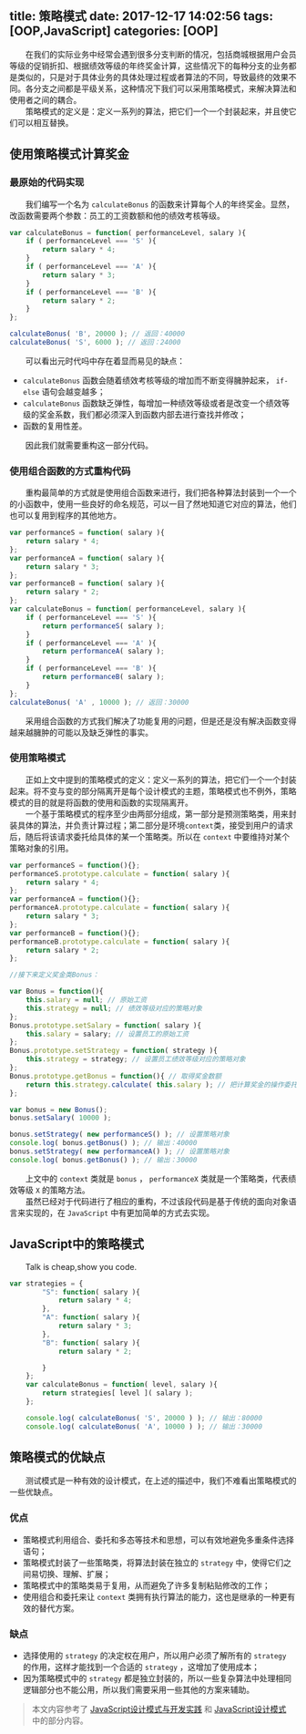 title: 策略模式
date: 2017-12-17 14:02:56
tags: [OOP,JavaScript]
categories: [OOP]
---
&emsp;&emsp;在我们的实际业务中经常会遇到很多分支判断的情况，包括商城根据用户会员等级的促销折扣、根据绩效等级的年终奖金计算，这些情况下的每种分支的业务都是类似的，只是对于具体业务的具体处理过程或者算法的不同，导致最终的效果不同。各分支之间都是平级关系，这种情况下我们可以采用策略模式，来解决算法和使用者之间的耦合。    
&emsp;&emsp;策略模式的定义是：定义一系列的算法，把它们一个一个封装起来，并且使它们可以相互替换。    
## 使用策略模式计算奖金
### 最原始的代码实现
&emsp;&emsp;我们编写一个名为 `calculateBonus` 的函数来计算每个人的年终奖金。显然，改函数需要两个参数：员工的工资数额和他的绩效考核等级。
```js
var calculateBonus = function( performanceLevel, salary ){
    if ( performanceLevel === 'S' ){
        return salary * 4;
    }
    if ( performanceLevel === 'A' ){
        return salary * 3;
    }
    if ( performanceLevel === 'B' ){
        return salary * 2;
    }
};

calculateBonus( 'B', 20000 ); // 返回：40000
calculateBonus( 'S', 6000 ); // 返回：24000
```

&emsp;&emsp;可以看出元时代吗中存在着显而易见的缺点：
- `calculateBonus` 函数会随着绩效考核等级的增加而不断变得臃肿起来， `if-else` 语句会越变越多；
- `calculateBonus` 函数缺乏弹性，每增加一种绩效等级或者是改变一个绩效等级的奖金系数，我们都必须深入到函数内部去进行查找并修改；
- 函数的复用性差。

&emsp;&emsp;因此我们就需要重构这一部分代码。

### 使用组合函数的方式重构代码
&emsp;&emsp;重构最简单的方式就是使用组合函数来进行，我们把各种算法封装到一个一个的小函数中，使用一些良好的命名规范，可以一目了然地知道它对应的算法，他们也可以复用到程序的其他地方。

```js
var performanceS = function( salary ){
    return salary * 4;
};
var performanceA = function( salary ){
    return salary * 3;
};
var performanceB = function( salary ){
    return salary * 2;
};
var calculateBonus = function( performanceLevel, salary ){
    if ( performanceLevel === 'S' ){
        return performanceS( salary );
    }
    if ( performanceLevel === 'A' ){
        return performanceA( salary );
    }
    if ( performanceLevel === 'B' ){
        return performanceB( salary );
    }
};
calculateBonus( 'A' , 10000 ); // 返回：30000
```

&emsp;&emsp;采用组合函数的方式我们解决了功能复用的问题，但是还是没有解决函数变得越来越臃肿的可能以及缺乏弹性的事实。

### 使用策略模式
&emsp;&emsp;正如上文中提到的策略模式的定义：定义一系列的算法，把它们一个一个封装起来。将不变与变的部分隔离开是每个设计模式的主题，策略模式也不例外，策略模式的目的就是将函数的使用和函数的实现隔离开。   
&emsp;&emsp;一个基于策略模式的程序至少由两部分组成，第一部分是预测策略类，用来封装具体的算法，并负责计算过程；第二部分是环境`context`类，接受到用户的请求后，随后将该请求委托给具体的某一个策略类。所以在 `context` 中要维持对某个策略对象的引用。

```js
var performanceS = function(){};
performanceS.prototype.calculate = function( salary ){
    return salary * 4;
};
var performanceA = function(){};
performanceA.prototype.calculate = function( salary ){
    return salary * 3;
};
var performanceB = function(){};
performanceB.prototype.calculate = function( salary ){
    return salary * 2;
};

//接下来定义奖金类Bonus：

var Bonus = function(){
    this.salary = null; // 原始工资
    this.strategy = null; // 绩效等级对应的策略对象
};
Bonus.prototype.setSalary = function( salary ){
    this.salary = salary; // 设置员工的原始工资
};
Bonus.prototype.setStrategy = function( strategy ){
    this.strategy = strategy; // 设置员工绩效等级对应的策略对象
};
Bonus.prototype.getBonus = function(){ // 取得奖金数额
    return this.strategy.calculate( this.salary ); // 把计算奖金的操作委托给对应的策略对象
};

var bonus = new Bonus();
bonus.setSalary( 10000 );

bonus.setStrategy( new performanceS() ); // 设置策略对象
console.log( bonus.getBonus() ); // 输出：40000
bonus.setStrategy( new performanceA() ); // 设置策略对象
console.log( bonus.getBonus() ); // 输出：30000
```    

&emsp;&emsp;上文中的 `context` 类就是 `bonus` ， `performanceX` 类就是一个策略类，代表绩效等级 `X` 的策略方法。    
&emsp;&emsp;虽然已经对于代码进行了相应的重构，不过该段代码是基于传统的面向对象语言来实现的，在 `JavaScript` 中有更加简单的方式去实现。    

## JavaScript中的策略模式
&emsp;&emsp;Talk is cheap,show you code.    
```js
var strategies = {
		"S": function( salary ){
			return salary * 4;
		},
		"A": function( salary ){
			return salary * 3;
		},
		"B": function( salary ){
			return salary * 2;

		}
	};
	var calculateBonus = function( level, salary ){
		return strategies[ level ]( salary );
	};

	console.log( calculateBonus( 'S', 20000 ) ); // 输出：80000
	console.log( calculateBonus( 'A', 10000 ) ); // 输出：30000
```

## 策略模式的优缺点
&emsp;&emsp;测试模式是一种有效的设计模式，在上述的描述中，我们不难看出策略模式的一些优缺点。    
### 优点
- 策略模式利用组合、委托和多态等技术和思想，可以有效地避免多重条件选择语句；
- 策略模式封装了一些策略类，将算法封装在独立的 `strategy` 中，使得它们之间易切换、理解、扩展；
- 策略模式中的策略类易于复用，从而避免了许多复制粘贴修改的工作；
- 使用组合和委托来让 `context` 类拥有执行算法的能力，这也是继承的一种更有效的替代方案。

### 缺点
- 选择使用的 `strategy` 的决定权在用户，所以用户必须了解所有的 `strategy` 的作用，这样才能找到一个合适的 `strategy` ，这增加了使用成本；
- 因为策略模式中的 `strategy` 都是独立封装的，所以一些复杂算法中处理相同逻辑部分也不能公用，所以我们需要采用一些其他的方案来辅助。

> 本文内容参考了 [JavaScript设计模式与开发实践](https://book.douban.com/subject/26382780/) 和 [JavaScript设计模式](https://book.douban.com/subject/26589719/) 中的部分内容。